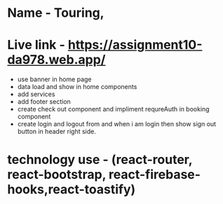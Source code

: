# Name - Touring,
# Live link - https://assignment10-da978.web.app/



- use banner in home page
- data load and show in home components
- add services
- add footer section
- create check out component and impliment requreAuth in booking component
- create login and logout from and when i am login then show sign out button in header right side.

# technology use - (react-router, react-bootstrap, react-firebase-hooks,react-toastify)